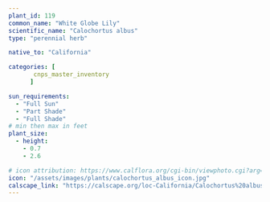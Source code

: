 ```yaml
---
plant_id: 119
common_name: "White Globe Lily"
scientific_name: "Calochortus albus"
type: "perennial herb"

native_to: "California"

categories: [
       cnps_master_inventory
      ]

sun_requirements:
  - "Full Sun"
  - "Part Shade"
  - "Full Shade"
# min then max in feet
plant_size:
  - height: 
    - 0.7
    - 2.6

# icon attribution: https://www.calflora.org/cgi-bin/viewphoto.cgi?arg=/app/up/entry/149/44860.jpg 
icon: "/assets/images/plants/calochortus_albus_icon.jpg" 
calscape_link: "https://calscape.org/loc-California/Calochortus%20albus%20(White%20Globe%20Lily)"
---
```




